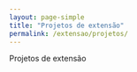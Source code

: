 ```yaml
---
layout: page-simple
title: "Projetos de extensão"
permalink: /extensao/projetos/
---
```


Projetos de extensão